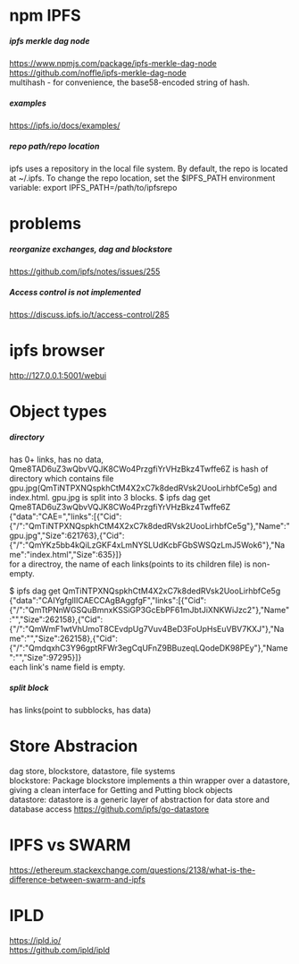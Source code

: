 # npm IPFS

##### ipfs merkle dag node
https://www.npmjs.com/package/ipfs-merkle-dag-node<br>
https://github.com/noffle/ipfs-merkle-dag-node<br>
multihash - for convenience, the base58-encoded string of hash.

##### examples
https://ipfs.io/docs/examples/<br>


##### repo path/repo location
ipfs uses a repository in the local file system. By default, the repo is located
at ~/.ipfs. To change the repo location, set the $IPFS_PATH environment variable:
    export IPFS_PATH=/path/to/ipfsrepo

# problems
##### reorganize exchanges, dag and blockstore
https://github.com/ipfs/notes/issues/255
##### Access control is not implemented
https://discuss.ipfs.io/t/access-control/285

# ipfs browser
http://127.0.0.1:5001/webui

# Object types
##### directory
has 0+ links, has no data, Qme8TAD6uZ3wQbvVQJK8CWo4PrzgfiYrVHzBkz4Twffe6Z is hash of directory which contains file gpu.jpg(QmTiNTPXNQspkhCtM4X2xC7k8dedRVsk2UooLirhbfCe5g) and index.html. gpu.jpg is split into 3 blocks.
$ ipfs dag get Qme8TAD6uZ3wQbvVQJK8CWo4PrzgfiYrVHzBkz4Twffe6Z
{"data":"CAE=","links":[{"Cid":{"/":"QmTiNTPXNQspkhCtM4X2xC7k8dedRVsk2UooLirhbfCe5g"},"Name":"gpu.jpg","Size":621763},{"Cid":{"/":"QmYKz5bb4kQiLzGKF4xLmNYSLUdKcbFGbSWSQzLmJ5Wok6"},"Name":"index.html","Size":635}]} <br>
for a directroy, the name of each links(points to its children file) is non-empty. <br>

$ ipfs dag get QmTiNTPXNQspkhCtM4X2xC7k8dedRVsk2UooLirhbfCe5g
{"data":"CAIYgfglIICAECCAgBAggfgF","links":[{"Cid":{"/":"QmTtPNnWGSQuBmnxKSSiGP3GcEbPF61mJbtJiXNKWiJzc2"},"Name":"","Size":262158},{"Cid":{"/":"QmWmF1wtVhUmoT8CEvdpUg7Vuv4BeD3FoUpHsEuVBV7KXJ"},"Name":"","Size":262158},{"Cid":{"/":"QmdqxhC3Y96gptRFWr3egCqUFnZ9BBuzeqLQodeDK98PEy"},"Name":"","Size":97295}]} <br>
each link's name field is empty. 

##### split block
has links(point to subblocks, has data)

# Store Abstracion
dag store, blockstore, datastore, file systems<br>
blockstore: Package blockstore implements a thin wrapper over a datastore, giving a clean interface for Getting and Putting block objects <br>
datastore: datastore is a generic layer of abstraction for data store and database access
https://github.com/ipfs/go-datastore<br>


# IPFS vs SWARM
https://ethereum.stackexchange.com/questions/2138/what-is-the-difference-between-swarm-and-ipfs

# IPLD
https://ipld.io/<br>
https://github.com/ipld/ipld


